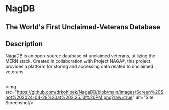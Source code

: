 <h1>NagDB</h1>
<h2>The World's First Unclaimed-Veterans Database</h2>

<h2>Description</h2>
NagaDB is an open-source database of unclaimed veterans, utilizing the MERN stack. Created in collaboration with Project NAGA®, this project provides a platform for storing and accessing data related to unclaimed veterans. 

<br />
<br /> 

<img src="https://github.com/drkohlbek/NagaDB/blob/main/images/Screen%20Shot%202024-04-28%20at%202.25.13%20PM.png?raw=true" alt="Site Screenshot/>
